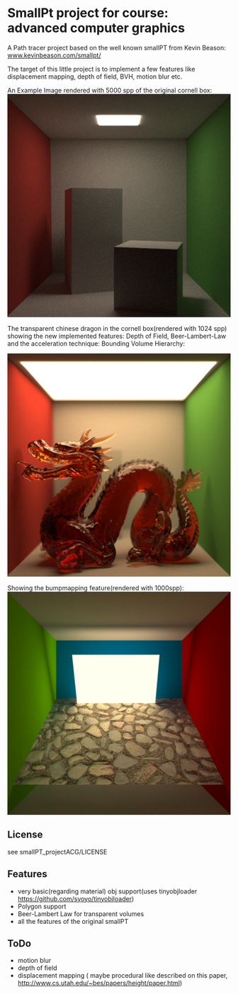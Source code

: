 SmallPt project for course: advanced computer graphics
===
A Path tracer project based on the well known smallPT from Kevin Beason: www.kevinbeason.com/smallpt/

The target of this little project is to implement a few features like displacement mapping, depth of field, BVH, motion blur etc.

An Example Image rendered with 5000 spp of the original cornell box:
![CornellBox](https://raw.githubusercontent.com/Philipp-M/ACG/master/smallPT_projectACG/images/cornell5000spp.jpg)

The transparent chinese dragon in the cornell box(rendered with 1024 spp) showing the new implemented features: Depth of Field, Beer-Lambert-Law and the acceleration technique: Bounding Volume Hierarchy:

![CornellDragonBox](https://raw.githubusercontent.com/Philipp-M/ACG/master/smallPT_projectACG/images/dragon1024spp.jpg)

Showing the bumpmapping feature(rendered with 1000spp):
![CornellStoneFloor](https://raw.githubusercontent.com/Philipp-M/ACG/master/smallPT_projectACG/images/bumbmapped1000spp.jpg)

License
-------
see smallPT_projectACG/LICENSE

Features
--------
* very basic(regarding material) obj support(uses tinyobjloader https://github.com/syoyo/tinyobjloader)
* Polygon support
* Beer-Lambert Law for transparent volumes
* all the features of the original smallPT

ToDo
----

* motion blur
* depth of field
* displacement mapping ( maybe procedural like described on this paper, http://www.cs.utah.edu/~bes/papers/height/paper.html)
